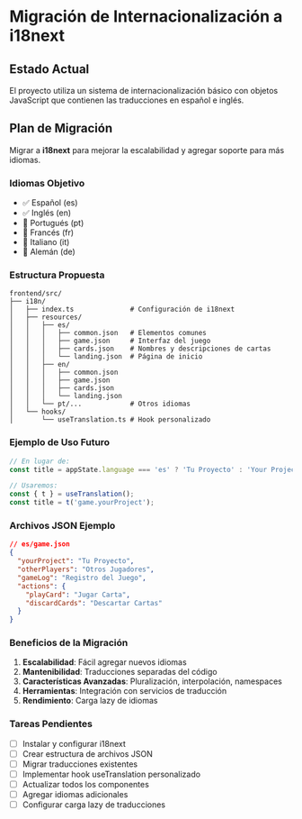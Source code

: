 # Migración de Internacionalización a i18next

## Estado Actual

El proyecto utiliza un sistema de internacionalización básico con objetos JavaScript que contienen las traducciones en español e inglés.

## Plan de Migración

Migrar a **i18next** para mejorar la escalabilidad y agregar soporte para más idiomas.

### Idiomas Objetivo

- ✅ Español (es)
- ✅ Inglés (en)
- 🎯 Portugués (pt)
- 🎯 Francés (fr)
- 🎯 Italiano (it)
- 🎯 Alemán (de)

### Estructura Propuesta

```
frontend/src/
├── i18n/
│   ├── index.ts              # Configuración de i18next
│   ├── resources/
│   │   ├── es/
│   │   │   ├── common.json   # Elementos comunes
│   │   │   ├── game.json     # Interfaz del juego
│   │   │   ├── cards.json    # Nombres y descripciones de cartas
│   │   │   └── landing.json  # Página de inicio
│   │   ├── en/
│   │   │   ├── common.json
│   │   │   ├── game.json
│   │   │   ├── cards.json
│   │   │   └── landing.json
│   │   └── pt/...            # Otros idiomas
│   └── hooks/
│       └── useTranslation.ts # Hook personalizado
```

### Ejemplo de Uso Futuro

```typescript
// En lugar de:
const title = appState.language === 'es' ? 'Tu Proyecto' : 'Your Project';

// Usaremos:
const { t } = useTranslation();
const title = t('game.yourProject');
```

### Archivos JSON Ejemplo

```json
// es/game.json
{
  "yourProject": "Tu Proyecto",
  "otherPlayers": "Otros Jugadores",
  "gameLog": "Registro del Juego",
  "actions": {
    "playCard": "Jugar Carta",
    "discardCards": "Descartar Cartas"
  }
}
```

### Beneficios de la Migración

1. **Escalabilidad**: Fácil agregar nuevos idiomas
2. **Mantenibilidad**: Traducciones separadas del código
3. **Características Avanzadas**: Pluralización, interpolación, namespaces
4. **Herramientas**: Integración con servicios de traducción
5. **Rendimiento**: Carga lazy de idiomas

### Tareas Pendientes

- [ ] Instalar y configurar i18next
- [ ] Crear estructura de archivos JSON
- [ ] Migrar traducciones existentes
- [ ] Implementar hook useTranslation personalizado
- [ ] Actualizar todos los componentes
- [ ] Agregar idiomas adicionales
- [ ] Configurar carga lazy de traducciones
